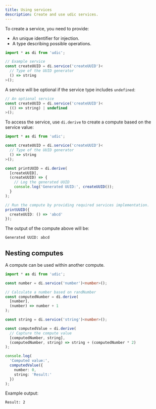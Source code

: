 ```yaml
---
title: Using services
description: Create and use udic services.
---
```


To create a service, you need to provide:
- An unique identifier for injection.
- A type describing possible operations.

```ts
import * as di from 'udic';

// Example service
const createUUID = di.service('createUUID')<
  // Type of the UUID generator
  () => string
>();
```

A service will be optional if the service type includes `undefined`:
```ts
// An optional service
const createUUID = di.service('createUUID')<
  (() => string) | undefined
>();
```

To access the service, use `di.derive` to create a compute based on the service value:
```ts
import * as di from 'udic';

const createUUID = di.service('createUUID')<
  // Type of the UUID generator
  () => string
>();

const printUUID = di.derive(
  [createUUID],
  (createUUID) => {
    // Log the generated UUID
    console.log('Generated UUID:', createUUID());
  }
);

// Run the compute by providing required services implementation.
printUUID({
  createUUID: () => 'abcd'
});
```

The output of the compute above will be:
```txt showLineNumbers=false
Generated UUID: abcd
```

## Nesting computes
A compute can be used within another compute.
```ts
import * as di from 'udic';

const number = di.service('number')<number>();

// Calculate a number based on randNumber
const computedNumber = di.derive(
  [number],
  (number) => number + 1
);

const string = di.service('string')<number>();

const computedValue = di.derive(
  // Capture the compute value
  [computedNumber, string],
  (computedNumber, string) => string + (computedNumber * 2)
);

console.log(
  'Computed value:',
  computedValue({
    number: 0,
    string: 'Result:'
  })
);
```

Example output:
```txt showLineNumbers=false
Result: 2
```

